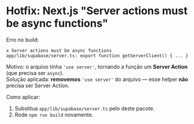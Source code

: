 # Hotfix: Next.js "Server actions must be async functions"

Erro no build:
```
x Server actions must be async functions
app/lib/supabase/server.ts: export function getServerClient() { ... }
```
Motivo: o arquivo tinha `'use server'`, tornando a função um **Server Action** (que precisa ser `async`).  
Solução aplicada: **removemos** `'use server'` do arquivo — esse helper **não** precisa ser Server Action.

Como aplicar:
1. Substitua `app/lib/supabase/server.ts` pelo deste pacote.
2. Rode `npm run build` novamente.
